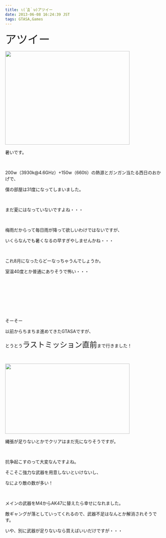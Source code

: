```yaml
---
title: ι(´Д｀υ)アツイー
date: 2013-06-08 16:24:39 JST
tags: GTASA,Games
---
```

<p><span style="font-size:36px;">アツイー</span></p>
<a href="https://picasaweb.google.com/lh/photo/q0vkXPKDR2Azu3FsJAGvINMTjNZETYmyPJy0liipFm0?feat=embedwebsite"><img src="https://lh6.googleusercontent.com/-uGtXi2shwDQ/UbLSuAtLGdI/AAAAAAAACNQ/iXNvZHqkDiU/s400/IMG_0574.JPG" height="300" width="400" /></a>
<p>暑いです。</p>
<p>&nbsp;</p>
<p>200w（3930k@4.6GHz）+150w（660ti）の熱源とガンガン当たる西日のおかげで、</p>
<p>僕の部屋は31度になってしまいました。</p>
<p>&nbsp;</p>
<p>まだ夏にはなっていないですよね・・・</p>
<p>&nbsp;</p>
<p>梅雨だからって毎日雨が降って欲しいわけではないですが、</p>
<p>いくらなんでも暑くなるの早すぎやしませんかね・・・</p>
<p>&nbsp;</p>
<p>これ8月になったらどーなっちゃうんでしょうか。</p>
<p>室温40度とか普通にありそうで怖い・・・</p>
<p>&nbsp;</p>
<p>&nbsp;</p>
<p>&nbsp;</p>
<p>&nbsp;</p>
<p>そーそー</p>
<p>以前からちまちま進めてきたGTASAですが、</p>
<p>とうとう<span style="font-size:24px;">ラストミッション直前</span>まで行きました！</p>
<p>&nbsp;</p>
<p><a href="https://picasaweb.google.com/lh/photo/39jxs61FbN21ZKzxZ8XOvdMTjNZETYmyPJy0liipFm0?feat=embedwebsite"><img src="https://lh3.googleusercontent.com/-kyHjMd3cyCE/UbLarPckgZI/AAAAAAAACNg/OBKVy5OFpF4/s400/gta_sa%25202013-06-08%252013-56-29-20.png" height="225" width="400" /></a></p>
<p>縄張が足りないとかでクリアはまだ先になりそうですが。</p>
<p>&nbsp;</p>
<p>抗争起こすのって大変なんですよね。</p>
<p>そこそこ強力な武器を用意しないといけないし、</p>
<p>なにより敵の数が多い！</p>
<p>&nbsp;</p>
<p>メインの武器をM4からAK47に替えたら幸せになれました。</p>
<p>敵ギャングが落としていってくれるので、武器不足はなんとか解消されそうです。</p>
<p>いや、別に武器が足りないなら買えばいいだけですが・・・</p>